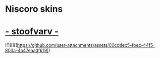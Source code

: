# Niscoro skins 

# [- stoofvarv -](https://mega.nz/file/RDgSgQhb#IgIQOoVFT_abhiAzmR8qEFQ-E-Y4vmiAxFmHuxfV83o)
![]([![(https://github.com/user-attachments/assets/00cddec5-fbec-44f5-800a-4a47eaadf619])

